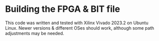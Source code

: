 # Building the FPGA & BIT file

This code was written and tested with Xilinx Vivado 2023.2 on Ubuntu Linux. Newer versions & different OSes should work, although some path adjustments may be needed.
